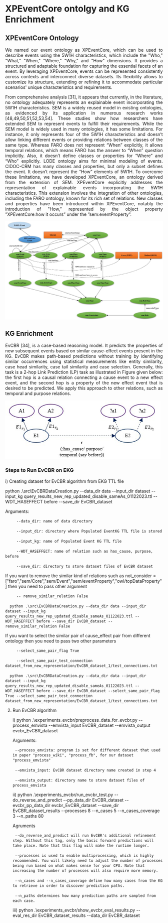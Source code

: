 # XPEventCore ontolgy and KG Enrichment
## XPEventCore Ontology
<p align="justify"> We named our event ontology as XPEventCore, which can be used to describe events using the 5W1H characteristics, which include the "Who," "What," "When," "Where," "Why," and "How" dimensions.  It provides a structured and adaptable foundation for capturing the essential facets of an event. By leveraging XPEventCore, events can be represented consistently  across contexts and interconnect diverse datasets. Its flexibility allows to customize its structure, extending or refining it to accommodate particular scenarios' unique characteristics and requirements. </p>
<p align="justify">From comprehensive analysis [31], it appears that currently, in the literature, no ontology adequately represents an explainable event incorporating the 5W1H characteristics. SEM is a widely reused model in existing ontologies, as evidenced by its application in numerous research works [48,49,50,51,52,53,54]. These studies show how researchers have extended SEM to represent events to fulfill their requirements. While the SEM model is widely used in many ontologies, it has some limitations. For instance, it only represents four of the 5W1H characteristics and doesn’t allow linking different events or providing relations between classes of the same type. Whereas FARO does not represent “When” explicitly, it allows temporal relations, which means FARO has the answer to “When” question implicitly. Also, it doesn’t define classes or properties for “Where” and “Who” explicitly. LODE ontology aims for minimal modeling of events. CIDOC-CRM has many classes and properties, but only a subset defines the event. It doesn’t represent the “How” elements of 5W1H. To overcome these limitations, we have developed XPEventCore, an ontology derived from the extension of SEM. XPEventCore explicitly addresses the representation of explainable events incorporating the 5W1H characteristics. This extension involves the integration of other ontologies, including the FARO ontology, known for its rich set of relations. New classes and properties have been introduced within XPEventCore, notably the introduction of "How,” represented by the object property ”XPEventCore:how it occurs” under the ”sem:eventProperty”.</p>

![alt text](https://github.com/rpiryani/xpEventCore/blob/main/image/Ontology.JPG?raw=true)

## KG Enrichment
<p align="justify"> EvCBR [34], is a case-based reasoning model. It predicts the properties of new subsequent events based on similar cause-effect events present in the KG. EvCBR makes
path-based predictions without training by identifying similar occurrences using statistical measurements like entity similarity, case head similarity, case tail similarity and case selection. Generally, this task is a 2-hop Link Prediction (LP) task as illustrated in Figure given below: the first hop is a causal relation connecting a cause event to a new effect event, and the second hop is a property of the new effect event that is desired to be predicted. We apply this approach to other relations, such as temporal and purpose relations. </p>

![alt text](https://github.com/rpiryani/xpEventCore/blob/main/image/problem_statement.jpg?raw=true)

### Steps to Run EvCBR on EKG
i) Creating dataset for EvCBR algorithm from EKG TTL file 

   python .\src\EvCBRDataCreation.py --data_dir data --input_dir dataset --input_kg query_results_new_rep_updated_disable_sameAs_01122023.ttl --WDT_HASEFFECT before --save_dir EvCBR_dataset 

   Arguments: 

         --data_dir: name of data directory
   
         --input_dir: directory where Populated EventKG TTL file is stored
   
         --input_kg: name of Populated Event KG TTL file
   
         --WDT_HASEFFECT: name of relation such as has_cause, purpose, before
   
         --save_dir: directory to store dataset files of EvCBR dataset

   If you want to remove the similar kind of relations such as not_consider = ["faro","sem/Core","sem/Event","sem/eventProperty","owl/topDataProperty"] then you need to pass other argument

         -- remove_similar_relation False

      python .\src\EvCBRDataCreation.py --data_dir data --input_dir dataset --input_kg query_results_new_rep_updated_disable_sameAs_01122023.ttl --WDT_HASEFFECT before --save_dir EvCBR_dataset -- remove_similar_relation False

   If you want to select the similar pair of cause_effect pair from different ontology then you need to pass two other parameters

         --select_same_pair_flag True
   
         --select_same_pair_test_connection dataset_from_new_representation/EvCBR_dataset_1/test_connections.txt

      python .\src\EvCBRDataCreation.py --data_dir data --input_dir dataset --input_kg query_results_new_rep_updated_disable_sameAs_01122023.ttl --WDT_HASEFFECT before --save_dir EvCBR_dataset --select_same_pair_flag True --select_same_pair_test_connection dataset_from_new_representation/EvCBR_dataset_1/test_connections.txt

2)  Run EvCBR algorithm

    i)  python .\experiments_evcbr/preprocess_data_for_evcbr.py --process_emvista --emvista_input EvCBR_dataset --emvista_output evcbr_EvCBR_dataset

       Arguments:

         --process_emvista: program is set for different dataset that used in paper "process_wiki", "process_fb", for our dataset "process_emvista"
    
         --emvista_input: EvCBR dataset directory name created in step 4
    
         --emvista_output: directory name to store dataset files of process_emvista


    ii) python .\experiments_evcbr/run_evcbr_test.py --do_reverse_and_predict --pp_data_dir EvCBR_dataset --evcbr_pp_data_dir evcbr_EvCBR_dataset --save_dir EvCBR_dataset_results --processes 8 --n_cases 5 --n_cases_coverage 3 --n_paths 80 

       Agruments

         --do_reverse_and_predict will run EvCBR's additional refinement step. Without this tag, only the basic forward predictions will take place. Note that this flag will make the runtime longer.
    
         --processes is used to enable multiprocessing, which is highly recommended. You will likely need to adjust the number of processes being run based on what makes sense for your CPU. Note that increasing the number of processes will also require more memory.
    
         --n_cases and --n_cases_coverage define how many cases from the KG to retrieve in order to discover prediction paths.
    
         --n_paths determines how many prediction paths are sampled from each case.

    iii) python .\experiments_evcbr/show_evcbr_eval_results.py --eval_res_dir EvCBR_dataset_results --data_dir EvCBR_dataset 

